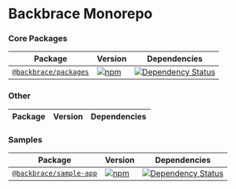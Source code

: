 # Backbrace Monorepo

### Core Packages

| Package | Version | Dependencies |
|--------|-------|------------|
 [`@backbrace/packages`](/packages/backbrace-packages) | [![npm](https://img.shields.io/npm/v/@backbrace/packages.svg?maxAge=3600)](https://www.npmjs.com/package/@backbrace/packages) | [![Dependency Status](https://david-dm.org/backbrace/backbrace.svg?path=packages/backbrace-packages)](https://david-dm.org/backbrace/backbrace?path=packages/backbrace-packages) |

### Other

| Package | Version | Dependencies |
|--------|-------|------------|

### Samples

| Package | Version | Dependencies |
|--------|-------|------------|
[`@backbrace/sample-app`](/packages/backbrace-packages) | [![npm](https://img.shields.io/npm/v/@backbrace/packages.svg?maxAge=3600)](https://www.npmjs.com/package/@backbrace/packages) | [![Dependency Status](https://david-dm.org/backbrace/backbrace.svg?path=packages/backbrace-packages)](https://david-dm.org/backbrace/backbrace?path=packages/backbrace-packages) |

